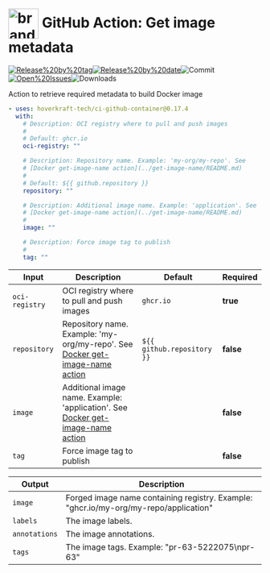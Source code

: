 <!-- start title -->

# <img src=".github/ghadocs/branding.svg" width="60px" align="center" alt="branding<icon:package color:gray-dark>" /> GitHub Action: Get image metadata

<!-- end title -->
<!--
// jscpd:ignore-start
-->
<!-- start badges -->

<a href="https%3A%2F%2Fgithub.com%2Fhoverkraft-tech%2Fci-github-container%2Freleases%2Flatest"><img src="https://img.shields.io/github/v/release/hoverkraft-tech/ci-github-container?display_name=tag&sort=semver&logo=github&style=flat-square" alt="Release%20by%20tag" /></a><a href="https%3A%2F%2Fgithub.com%2Fhoverkraft-tech%2Fci-github-container%2Freleases%2Flatest"><img src="https://img.shields.io/github/release-date/hoverkraft-tech/ci-github-container?display_name=tag&sort=semver&logo=github&style=flat-square" alt="Release%20by%20date" /></a><img src="https://img.shields.io/github/last-commit/hoverkraft-tech/ci-github-container?logo=github&style=flat-square" alt="Commit" /><a href="https%3A%2F%2Fgithub.com%2Fhoverkraft-tech%2Fci-github-container%2Fissues"><img src="https://img.shields.io/github/issues/hoverkraft-tech/ci-github-container?logo=github&style=flat-square" alt="Open%20Issues" /></a><img src="https://img.shields.io/github/downloads/hoverkraft-tech/ci-github-container/total?logo=github&style=flat-square" alt="Downloads" />

<!-- end badges -->
<!--
// jscpd:ignore-end
-->
<!-- start description -->

Action to retrieve required metadata to build Docker image

<!-- end description -->
<!-- start contents -->
<!-- end contents -->
<!-- start usage -->

```yaml
- uses: hoverkraft-tech/ci-github-container@0.17.4
  with:
    # Description: OCI registry where to pull and push images
    #
    # Default: ghcr.io
    oci-registry: ""

    # Description: Repository name. Example: 'my-org/my-repo'. See
    # [Docker get-image-name action](../get-image-name/README.md)
    #
    # Default: ${{ github.repository }}
    repository: ""

    # Description: Additional image name. Example: 'application'. See
    # [Docker get-image-name action](../get-image-name/README.md)
    #
    image: ""

    # Description: Force image tag to publish
    #
    tag: ""
```

<!-- end usage -->
<!-- start inputs -->

| **Input**                 | **Description**                                                                                                | **Default**                           | **Required** |
| ------------------------- | -------------------------------------------------------------------------------------------------------------- | ------------------------------------- | ------------ |
| <code>oci-registry</code> | OCI registry where to pull and push images                                                                     | <code>ghcr.io</code>                  | **true**     |
| <code>repository</code>   | Repository name. Example: 'my-org/my-repo'. See [Docker get-image-name action](../get-image-name/README.md)    | <code>${{ github.repository }}</code> | **false**    |
| <code>image</code>        | Additional image name. Example: 'application'. See [Docker get-image-name action](../get-image-name/README.md) |                                       | **false**    |
| <code>tag</code>          | Force image tag to publish                                                                                     |                                       | **false**    |

<!-- end inputs -->
<!-- start outputs -->

| **Output**               | **Description**                                                                      |
| ------------------------ | ------------------------------------------------------------------------------------ |
| <code>image</code>       | Forged image name containing registry. Example: "ghcr.io/my-org/my-repo/application" |
| <code>labels</code>      | The image labels.                                                                    |
| <code>annotations</code> | The image annotations.                                                               |
| <code>tags</code>        | The image tags. Example: "pr-63-5222075\npr-63"                                      |

<!-- end outputs -->
<!-- start [.github/ghadocs/examples/] -->
<!-- end [.github/ghadocs/examples/] -->
